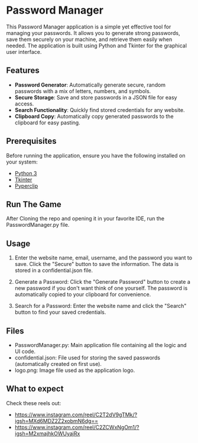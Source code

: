 # Password Manager

This Password Manager application is a simple yet effective tool for managing your passwords. 
It allows you to generate strong passwords, save them securely on your machine, and retrieve them easily when needed. 
The application is built using Python and Tkinter for the graphical user interface.

## Features

- **Password Generator**: Automatically generate secure, random passwords with a mix of letters, numbers, and symbols.
- **Secure Storage**: Save and store passwords in a JSON file for easy access.
- **Search Functionality**: Quickly find stored credentials for any website.
- **Clipboard Copy**: Automatically copy generated passwords to the clipboard for easy pasting.

## Prerequisites

Before running the application, ensure you have the following installed on your system:

- [Python 3](https://www.python.org/downloads/)
- [Tkinter](https://wiki.python.org/moin/TkInter)
- [Pyperclip](https://pypi.org/project/pyperclip/)

## Run The Game
After Cloning the repo and opening it in your favorite IDE, run the PasswordManager.py file.

## Usage
1. Enter the website name, email, username, and the password you want to save.
Click the "Secure" button to save the information. The data is stored in a confidential.json file.

2. Generate a Password:
Click the "Generate Password" button to create a new password if you don't want think of one yourself. 
The password is automatically copied to your clipboard for convenience.

3. Search for a Password:
Enter the website name and click the "Search" button to find your saved credentials.

## Files
- PasswordManager.py: Main application file containing all the logic and UI code.
- confidential.json: File used for storing the saved passwords (automatically created on first use).
- logo.png: Image file used as the application logo.

## What to expect
Check these reels out: 
- https://www.instagram.com/reel/C2T2dV9gTMk/?igsh=MXd6MDZ2Z2xobmN6dg==
- https://www.instagram.com/reel/C2ZCWxNgOm1/?igsh=M2xmajhkOWUyajRx
  
